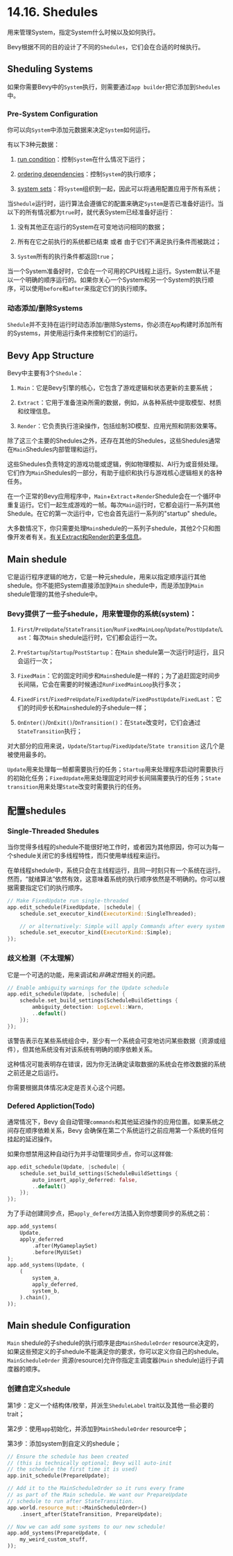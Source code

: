 # 14.16. Shedules

用来管理System，指定System什么时候以及如何执行。

Bevy根据不同的目的设计了不同的`Shedules`，它们会在合适的时候执行。

## Sheduling Systems

如果你需要Bevy中的`System`执行，则需要通过`app builder`把它添加到`Shedules`中。

### Pre-System Configuration

你可以向`System`中添加元数据来决定`System`如何运行。

有以下3种元数据：
1. [run condition](./run_condition.md)：控制`System`在什么情况下运行；

2. [ordering dependencies](./system_order_of_excution.md)：控制`System`的执行顺序；

3. [system sets](./system_sets.md)：将`System`组织到一起，因此可以将通用配置应用于所有系统；

当`Shedule`运行时，运行算法会遵循它的配置来确定`System`是否已准备好运行。当以下的所有情况都为`true`时，就代表System已经准备好运行：

1. 没有其他正在运行的System在可变地访问相同的数据；

2. 所有在它之前执行的系统都已结束 或者 由于它们不满足执行条件而被跳过；

3. `System`所有的执行条件都返回`true`；

当一个System准备好时，它会在一个可用的CPU线程上运行。System默认不是以一个明确的顺序运行的。如果你关心一个System和另一个System的执行顺序，可以使用`before`和`after`来指定它们的执行顺序。

### 动态添加/删除Systems

`Shedule`并不支持在运行时动态添加/删除Systems，你必须在`App`构建时添加所有的Systems，并使用运行条件来控制它们的运行。

## Bevy App Structure

Bevy中主要有3个`Shedule`：

1. `Main`：它是Bevy引擎的核心，它包含了游戏逻辑和状态更新的主要系统；

2. `Extract`：它用于准备渲染所需的数据，例如，从各种系统中提取模型、材质和纹理信息。

3. `Render`：它负责执行渲染操作，包括绘制3D模型、应用光照和阴影效果等。

除了这三个主要的Shedules之外，还存在其他的Shedules，这些Shedules通常在`Main`Shedules内部管理和运行。

这些Shedules负责特定的游戏功能或逻辑，例如物理模拟、AI行为或音频处理。它们作为`Main`Shedules的一部分，有助于组织和执行与游戏核心逻辑相关的各种任务。

在一个正常的Bevy应用程序中，`Main`+`Extract`+`Render`Shedule会在一个循环中重复运行。它们一起生成游戏的一帧。每次`Main`运行时，它都会运行一系列其他Shedule。在它的第一次运行中，它也会首先运行一系列的"startup" shedule。

大多数情况下，你只需要处理`Main`shedule的一系列子shedule，其他2个只和图像开发者有关。[有关Extract和Render的更多信息](https://bevy-cheatbook.github.io/gpu/intro.html)。

## Main shedule

它是运行程序逻辑的地方，它是一种元shedule，用来以指定顺序运行其他shedule。你不能把System直接添加到`Main` shedule中，而是添加到`Main` shedule管理的其他子shedule中。

### Bevy提供了一些子shedule，用来管理你的系统(system)：

1. `First`/`PreUpdate`/`StateTransition`/`RunFixedMainLoop`/`Update`/`PostUpdate`/`Last`：每次`Main` shedule运行时，它们都会运行一次。

2. `PreStartup`/`Startup`/`PostStartup`：在`Main` shedule第一次运行时运行，且只会运行一次；

3. `FixedMain`：它的固定时间步和`Main`shedule是一样的；为了追赶固定时间步长间隔，它会在需要的时候通过`RunFixedMainLoop`执行多次；

4. `FixedFirst`/`FixedPreUpdate`/`FixedUpdate`/`FixedPostUpdate`/`FixedLast`：它们的时间步长和`Main`shedule的子shedule一样；

5. `OnEnter()`/`OnExit()`/`OnTransition()`：在`State`改变时，它们会通过`StateTransition`执行；

对大部分的应用来说，`Update`/`Startup`/`FixedUpdate`/`State transition` 这几个是被使用最多的。

`Update`用来处理每一帧都需要执行的任务；`Startup`用来处理程序启动时需要执行的初始化任务；`FixedUpdate`用来处理固定时间步长间隔需要执行的任务；`State transition`用来处理`State`改变时需要执行的任务。

## 配置shedules

### Single-Threaded Shedules

当你觉得多线程的shedule不能很好地工作时，或者因为其他原因，你可以为每一个shedule关闭它的多线程特性，而只使用单线程来运行。

在单线程shedule中，系统只会在主线程运行，且同一时刻只有一个系统在运行。然而，“就绪算法”依然有效，这意味着系统的执行顺序依然是不明确的。你可以根据需要指定它们的执行顺序。

```rust
// Make FixedUpdate run single-threaded
app.edit_schedule(FixedUpdate, |schedule| {
    schedule.set_executor_kind(ExecutorKind::SingleThreaded);

    // or alternatively: Simple will apply Commands after every system
    schedule.set_executor_kind(ExecutorKind::Simple);
});
```

### 歧义检测（不太理解）

它是一个可选的功能，用来调试和*非确定性*相关的问题。

```rust
// Enable ambiguity warnings for the Update schedule
app.edit_schedule(Update, |schedule| {
    schedule.set_build_settings(ScheduleBuildSettings {
        ambiguity_detection: LogLevel::Warn,
        ..default()
    });
});
```

该警告表示在某些系统组合中，至少有一个系统会可变地访问某些数据（资源或组件），但其他系统没有对该系统有明确的顺序依赖关系。

这种情况可能表明存在错误，因为你无法确定读取数据的系统会在修改数据的系统之前还是之后运行。

你需要根据具体情况决定是否关心这个问题。

### Defered Appliction(Todo)

通常情况下，Bevy 会自动管理`commands`和其他延迟操作的应用位置。如果系统之间存在顺序依赖关系，Bevy 会确保在第二个系统运行之前应用第一个系统的任何挂起的延迟操作。

如果你想禁用这种自动行为并手动管理同步点，你可以这样做:

```rust
app.edit_schedule(Update, |schedule| {
    schedule.set_build_settings(ScheduleBuildSettings {
        auto_insert_apply_deferred: false,
        ..default()
    });
});
```
为了手动创建同步点，把`apply_defered`方法插入到你想要同步的系统之前：
```rust
app.add_systems(
    Update,
    apply_deferred
        .after(MyGameplaySet)
        .before(MyUiSet)
);
app.add_systems(Update, (
    (
        system_a,
        apply_deferred,
        system_b,
    ).chain(),
));
```

## Main shedule Configuration

`Main` shedule的子shedule的执行顺序是由`MainSheduleOrder` resource决定的，如果这些预定义的子shedule不能满足你的要求，你可以定义你自己的shedule。`MainScheduleOrder` 资源(resource)允许你指定主调度器(`Main` shedule)运行子调度器的顺序。

### 创建自定义shedule

第1步：定义一个结构体/枚举，并派生`SheduleLabel` trait以及其他一些必要的trait；

第2步：使用`app`初始化，并添加到`MainSheduleOrder` resource中；

第3步：添加system到自定义的shedule；

```rust
// Ensure the schedule has been created
// (this is technically optional; Bevy will auto-init
// the schedule the first time it is used)
app.init_schedule(PrepareUpdate);

// Add it to the MainScheduleOrder so it runs every frame
// as part of the Main schedule. We want our PrepareUpdate
// schedule to run after StateTransition.
app.world.resource_mut::<MainScheduleOrder>()
    .insert_after(StateTransition, PrepareUpdate);

// Now we can add some systems to our new schedule!
app.add_systems(PrepareUpdate, (
    my_weird_custom_stuff,
));
```